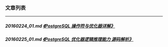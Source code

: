 ### 文章列表  
----  
##### 20160224_01.md   [《PostgreSQL 操作符与优化器详解》](20160224_01.md)  
##### 20160225_01.md   [《PostgreSQL 优化器逻辑推理能力 源码解析》](20160225_01.md)  
